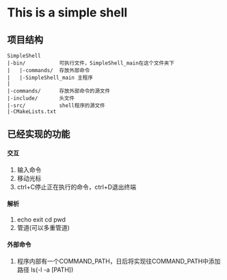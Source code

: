 # This is a simple shell

## 项目结构
```
SimpleShell
|-bin/           可执行文件，SimpleShell_main在这个文件夹下
|   |-commands/  存放外部命令
|   |-SimpleShell_main 主程序
|
|-commands/      存放外部命令的源文件
|-include/       头文件
|-src/           shell程序的源文件
|-CMakeLists.txt
```

## 已经实现的功能
#### 交互
1. 输入命令
2. 移动光标
3. ctrl+C停止正在执行的命令，ctrl+D退出终端

#### 解析
1. echo exit cd pwd
2. 管道(可以多重管道)

#### 外部命令
1. 程序内部有一个COMMAND_PATH，日后将实现往COMMAND_PATH中添加路径
    ls(-l -a \[PATH\])


